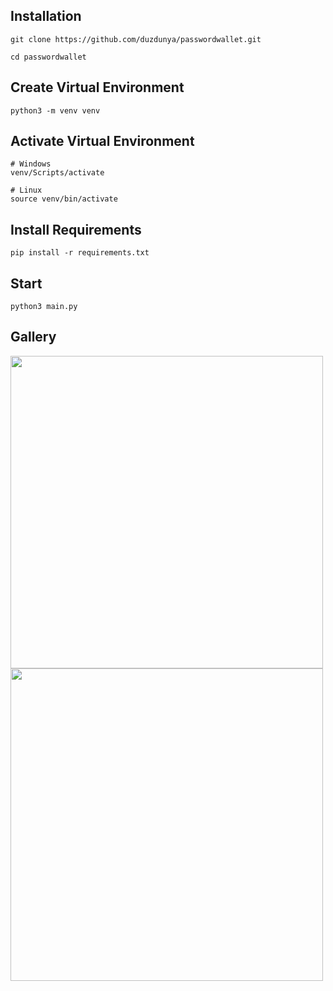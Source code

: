 ## Installation
```
git clone https://github.com/duzdunya/passwordwallet.git

cd passwordwallet
```
## Create Virtual Environment
```
python3 -m venv venv
```
## Activate Virtual Environment
```
# Windows
venv/Scripts/activate
```
```
# Linux
source venv/bin/activate
```
## Install Requirements
```
pip install -r requirements.txt
```
## Start
```
python3 main.py
```

## Gallery
<img src="https://github.com/user-attachments/assets/5a0e14ba-0a7e-4a38-b902-f31a27223917" width=500 />
<br>
<img src="https://github.com/user-attachments/assets/b1df8cff-b52b-43ca-b9b9-8107325cce38" width=500 />
